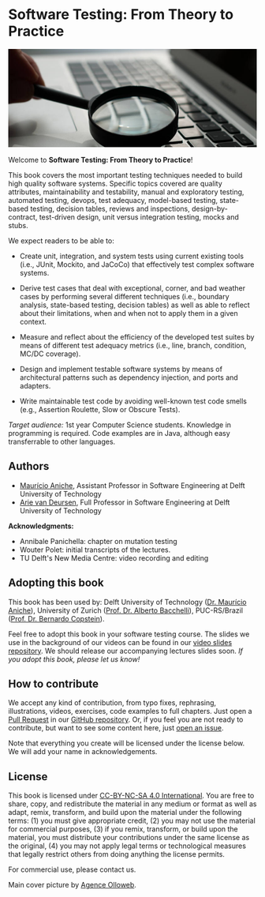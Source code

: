 # Software Testing: From Theory to Practice


![Book header](assets/img/header.jpg)


Welcome to **Software Testing: From Theory to Practice**!

This book covers the most important testing techniques needed to build high quality software systems. Specific topics covered are quality attributes, maintainability and testability, manual and exploratory testing, automated testing, devops, test adequacy, model-based testing, state-based testing, decision tables, reviews and inspections, design-by-contract, test-driven design, unit versus integration testing, mocks and stubs.

We expect readers to be able to:

* Create unit, integration, and system tests using current existing tools (i.e., JUnit, Mockito, and JaCoCo) that effectively test complex software systems.

* Derive test cases that deal with exceptional, corner, and bad weather cases by performing several different techniques (i.e., boundary analysis, state-based testing, decision tables)
as well as able to reflect about their limitations, when and when not to apply them in a given context.

* Measure and reflect about the efficiency of the developed test suites by means of different test adequacy metrics (i.e., line, branch, condition, MC/DC coverage).

* Design and implement testable software systems by means of architectural patterns such as dependency injection, and ports and adapters.

* Write maintainable test code by avoiding well-known test code smells (e.g., Assertion Roulette, Slow or Obscure Tests).

*Target audience:* 1st year Computer Science students. Knowledge in programming is required. Code examples are in Java, although easy transferrable to other languages.

## Authors

* [Maurício Aniche](https://www.mauricioaniche.com), Assistant Professor in Software Engineering at Delft University of Technology
* [Arie van Deursen](https://www.avandeursen.com), Full Professor in Software Engineering at Delft University of Technology

**Acknowledgments:**

* Annibale Panichella: chapter on mutation testing
* Wouter Polet: initial transcripts of the lectures.
* TU Delft's New Media Centre: video recording and editing 

## Adopting this book

This book has been used by: Delft University of Technology ([Dr. Maurício Aniche](https://www.mauricioaniche.com)),
University of Zurich ([Prof. Dr. Alberto Bacchelli](https://sback.it)), PUC-RS/Brazil ([Prof. Dr. Bernardo Copstein](https://www.linkedin.com/in/bernardo-copstein-3226095)).

Feel free to adopt this book in your software testing course.
The slides we use in the background of our videos can be found
in our [video slides repository](https://github.com/sttp-book/video-slides).
We should release our accompanying lectures slides soon. _If you adopt
this book, please let us know!_

## How to contribute

We accept any kind of contribution, from typo fixes, rephrasing,
illustrations, videos, exercises,
code examples to full chapters. Just open a [Pull Request](https://github.com/sttp-book/sttp-book/pulls) in our [GitHub repository](https://github.com/sttp-book/sttp-book).
Or, if you feel you are not ready to contribute, but want to see some content
here, just [open an issue](https://github.com/sttp-book/sttp-book/issues).

Note that everything you create will be licensed under the license below. We will
add your name in acknowledgements.

## License

This book is licensed under [CC-BY-NC-SA 4.0 International](https://creativecommons.org/licenses/by-nc-sa/4.0/). 
You are free to share, copy, and redistribute the material in any medium or format
as well as adapt, remix, transform, and build upon the material under the following
terms:
(1) you must give appropriate credit, (2) you may not use the material for commercial purposes, (3) if you remix, transform, or build upon the material, you must distribute your contributions under the same license as the original,
(4) you may not apply legal terms or technological measures that legally restrict others from doing anything the license permits.

For commercial use, please contact us.

Main cover picture by [Agence Olloweb](https://unsplash.com/photos/d9ILr-dbEdg).


